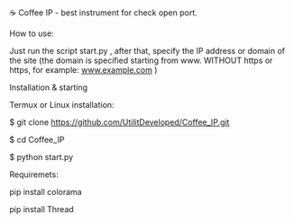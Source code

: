 ☕️ Coffee IP - best instrument for check open port.


How to use:

Just run the script start.py , after that, specify the IP address or domain of the site (the domain is specified starting from www. WITHOUT https or https, for example: www.example.com )

Installation & starting

Termux or Linux installation:

$ git clone https://github.com/UtilitDeveloped/Coffee_IP.git

$ cd Coffee_IP

$ python start.py

Requiremets:

pip install colorama

pip install Thread
